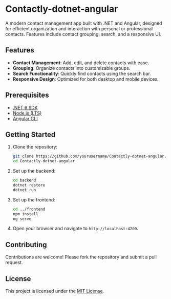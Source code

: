 # Contactly-dotnet-angular
A modern contact management app built with .NET and Angular, designed for efficient organization and interaction with personal or professional contacts. Features include contact grouping, search, and a responsive UI.
## Features
- **Contact Management**: Add, edit, and delete contacts with ease.
- **Grouping**: Organize contacts into customizable groups.
- **Search Functionality**: Quickly find contacts using the search bar.
- **Responsive Design**: Optimized for both desktop and mobile devices.

## Prerequisites
- [.NET 6 SDK](https://dotnet.microsoft.com/download/dotnet/6.0)
- [Node.js (LTS)](https://nodejs.org/)
- [Angular CLI](https://angular.io/cli)

## Getting Started
1. Clone the repository:
    ```bash
    git clone https://github.com/yourusername/Contactly-dotnet-angular.git
    cd Contactly-dotnet-angular
    ```

2. Set up the backend:
    ```bash
    cd backend
    dotnet restore
    dotnet run
    ```

3. Set up the frontend:
    ```bash
    cd ../frontend
    npm install
    ng serve
    ```

4. Open your browser and navigate to `http://localhost:4200`.

## Contributing
Contributions are welcome! Please fork the repository and submit a pull request.

## License
This project is licensed under the [MIT License](LICENSE).
